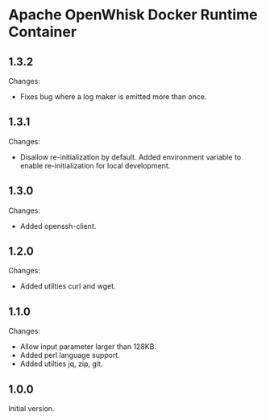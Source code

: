 <!--
#
# Licensed to the Apache Software Foundation (ASF) under one or more
# contributor license agreements.  See the NOTICE file distributed with
# this work for additional information regarding copyright ownership.
# The ASF licenses this file to You under the Apache License, Version 2.0
# (the "License"); you may not use this file except in compliance with
# the License.  You may obtain a copy of the License at
#
#     http://www.apache.org/licenses/LICENSE-2.0
#
# Unless required by applicable law or agreed to in writing, software
# distributed under the License is distributed on an "AS IS" BASIS,
# WITHOUT WARRANTIES OR CONDITIONS OF ANY KIND, either express or implied.
# See the License for the specific language governing permissions and
# limitations under the License.
#
-->

# Apache OpenWhisk Docker Runtime Container

## 1.3.2
Changes:
  - Fixes bug where a log maker is emitted more than once.

## 1.3.1
Changes:
  - Disallow re-initialization by default. Added environment variable to enable re-initialization for local development.

## 1.3.0
Changes:
  - Added openssh-client.

## 1.2.0
Changes:
  - Added utilties curl and wget.

## 1.1.0
Changes:
  - Allow input parameter larger than 128KB.
  - Added perl language support.
  - Added utilties jq, zip, git.

## 1.0.0
Initial version.
